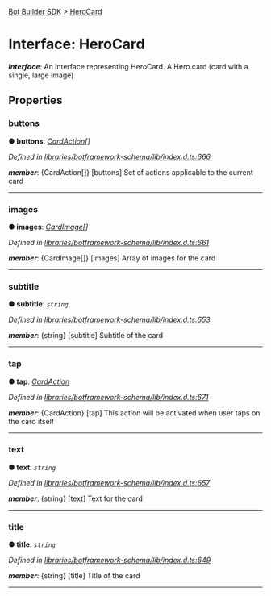 [Bot Builder SDK](../README.md) > [HeroCard](../interfaces/botbuilder.herocard.md)



# Interface: HeroCard

*__interface__*: An interface representing HeroCard. A Hero card (card with a single, large image)



## Properties
<a id="buttons"></a>

###  buttons

**●  buttons**:  *[CardAction](botbuilder.cardaction.md)[]* 

*Defined in [libraries/botframework-schema/lib/index.d.ts:666](https://github.com/Microsoft/botbuilder-js/blob/c748a95/libraries/botframework-schema/lib/index.d.ts#L666)*


*__member__*: {CardAction[]} [buttons] Set of actions applicable to the current card





___

<a id="images"></a>

###  images

**●  images**:  *[CardImage](botbuilder.cardimage.md)[]* 

*Defined in [libraries/botframework-schema/lib/index.d.ts:661](https://github.com/Microsoft/botbuilder-js/blob/c748a95/libraries/botframework-schema/lib/index.d.ts#L661)*


*__member__*: {CardImage[]} [images] Array of images for the card





___

<a id="subtitle"></a>

###  subtitle

**●  subtitle**:  *`string`* 

*Defined in [libraries/botframework-schema/lib/index.d.ts:653](https://github.com/Microsoft/botbuilder-js/blob/c748a95/libraries/botframework-schema/lib/index.d.ts#L653)*


*__member__*: {string} [subtitle] Subtitle of the card





___

<a id="tap"></a>

###  tap

**●  tap**:  *[CardAction](botbuilder.cardaction.md)* 

*Defined in [libraries/botframework-schema/lib/index.d.ts:671](https://github.com/Microsoft/botbuilder-js/blob/c748a95/libraries/botframework-schema/lib/index.d.ts#L671)*


*__member__*: {CardAction} [tap] This action will be activated when user taps on the card itself





___

<a id="text"></a>

###  text

**●  text**:  *`string`* 

*Defined in [libraries/botframework-schema/lib/index.d.ts:657](https://github.com/Microsoft/botbuilder-js/blob/c748a95/libraries/botframework-schema/lib/index.d.ts#L657)*


*__member__*: {string} [text] Text for the card





___

<a id="title"></a>

###  title

**●  title**:  *`string`* 

*Defined in [libraries/botframework-schema/lib/index.d.ts:649](https://github.com/Microsoft/botbuilder-js/blob/c748a95/libraries/botframework-schema/lib/index.d.ts#L649)*


*__member__*: {string} [title] Title of the card





___


